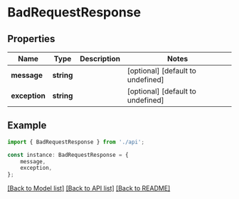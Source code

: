 # BadRequestResponse


## Properties

Name | Type | Description | Notes
------------ | ------------- | ------------- | -------------
**message** | **string** |  | [optional] [default to undefined]
**exception** | **string** |  | [optional] [default to undefined]

## Example

```typescript
import { BadRequestResponse } from './api';

const instance: BadRequestResponse = {
    message,
    exception,
};
```

[[Back to Model list]](../README.md#documentation-for-models) [[Back to API list]](../README.md#documentation-for-api-endpoints) [[Back to README]](../README.md)

